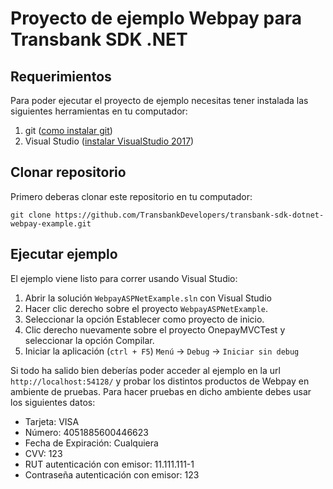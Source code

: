 # Proyecto de ejemplo Webpay para Transbank SDK .NET

## Requerimientos

Para poder ejecutar el proyecto de ejemplo necesitas tener instalada las siguientes herramientas
en tu computador:

1. git ([como instalar git][git_install])
2. Visual Studio ([instalar VisualStudio 2017][visualstudio_install])

[git_install]: https://git-scm.com/book/en/v2/Getting-Started-Installing-Git
[visualstudio_install]: https://visualstudio.microsoft.com/es/downloads/

## Clonar repositorio

Primero deberas clonar este repositorio en tu computador:

````batch
git clone https://github.com/TransbankDevelopers/transbank-sdk-dotnet-webpay-example.git
````


## Ejecutar ejemplo

El ejemplo viene listo para correr usando Visual Studio:

1. Abrir la solución `WebpayASPNetExample.sln` con Visual Studio
2. Hacer clic derecho sobre el proyecto `WebpayASPNetExample`.
3. Seleccionar la opción Establecer como proyecto de inicio.
4. Clic derecho nuevamente sobre el proyecto OnepayMVCTest y seleccionar la opción Compilar.
5. Iniciar la aplicación (`ctrl + F5`) `Menú` -> `Debug` -> `Iniciar sin debug`

Si todo ha salido bien deberías poder acceder al ejemplo en la url  `http://localhost:54128/` y probar los distintos productos de Webpay en ambiente de pruebas. Para hacer pruebas en dicho ambiente debes usar los siguientes datos:

- Tarjeta: VISA
- Número: 4051885600446623
- Fecha de Expiración: Cualquiera
- CVV: 123
- RUT autenticación con emisor: 11.111.111-1
- Contraseña autenticación con emisor: 123
